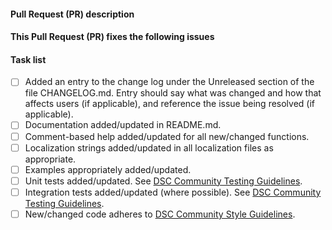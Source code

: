 <!--
    Thanks for submitting a Pull Request (PR) to this project.
    Your contribution to this project is greatly appreciated!

    Please make sure the PR title is short but a descriptive
    summary of the PR,
    e.g "String arrays where not allowed if it had un unsupported value map".

    You may remove this comment block, and the other comment blocks,
    but please keep the headers and the task list.
-->
#### Pull Request (PR) description
<!--
    Replace this comment block with a description of your PR.
-->

#### This Pull Request (PR) fixes the following issues
<!--
Replace this comment block with the list of issues or n/a.
Use format:
- Fixes #123
- Fixes #124
-->

#### Task list
<!--
    To aid community reviewers in reviewing and merging your PR, please take
    the time to run through the below checklist and make sure your PR has
    everything updated as required.

    Change to [x] for each task in the task list that applies to your pull
    request (PR). For those task that don't apply to you pull request (PR),
    leave those as is.
-->
- [ ] Added an entry to the change log under the Unreleased section of the
      file CHANGELOG.md. Entry should say what was changed and how that
      affects users (if applicable), and reference the issue being resolved
      (if applicable).
- [ ] Documentation added/updated in README.md.
- [ ] Comment-based help added/updated for all new/changed functions.
- [ ] Localization strings added/updated in all localization files as appropriate.
- [ ] Examples appropriately added/updated.
- [ ] Unit tests added/updated. See [DSC Community Testing Guidelines](https://dsccommunity.org/guidelines/testing-guidelines).
- [ ] Integration tests added/updated (where possible). See
  [DSC Community Testing Guidelines](https://dsccommunity.org/guidelines/testing-guidelines).
- [ ] New/changed code adheres to [DSC Community Style Guidelines](https://dsccommunity.org/styleguidelines).
